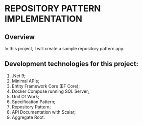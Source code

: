 # REPOSITORY PATTERN IMPLEMENTATION

## Overview
In this project, I will create a sample repository pattern app.

## Development technologies for this project:

1. .Net 9;
2. Minimal APIs;
3. Entity Framework Core (EF Core);
4. Docker Compose running SQL Server;
5. Unit Of Work;
6. Specification Pattern;
7. Repository Pattern;
8. API Documentation with Scalar;
9. Aggregate Root.